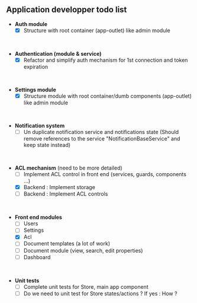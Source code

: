 ## Application developper todo list

- <b>Auth module</b>
    * [x] Structure with root container (app-outlet) like admin module
<br>

- <b>Authentication (module & service)</b>
    * [x] Refactor and simplify auth mechanism for 1st connection and token expiration
<br>

- <b>Settings module</b>
    * [x] Structure module with root container/dumb components (app-outlet) like admin module
<br>

- <b>Notification system</b>
    * [ ] Un duplicate notification service and notifications state (Should remove references to the service "NotificationBaseService" and keep state instead) 
<br>

- <b>ACL mechanism</b> (need to be more detailed)
    * [ ] Implement ACL control in front end  (services, guards, components ...)
    * [x] Backend : Implement storage
    * [ ] Backend : Implement ACL controls
<br>
    
- <b>Front end modules</b>
    * [ ] Users
    * [ ] Settings
    * [x] Acl
    * [ ] Document templates (a lot of work)
    * [ ] Document module (view, search, edit properties)
    * [ ] Dashboard
<br>

- <b>Unit tests</b>
    * [ ] Complete unit tests for Store, main app component
    * [ ] Do we need to unit test for Store states/actions ? If yes : How ?